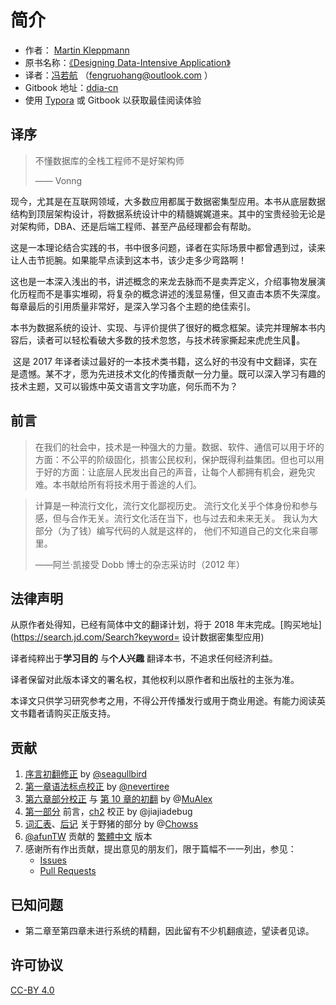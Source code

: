 # 简介

* 作者： [Martin Kleppmann](https://martin.kleppmann.com)
* 原书名称：[《Designing Data-Intensive Application》](http://shop.oreilly.com/product/0636920032175.do)
* 译者：[冯若航](http://vonng.com/about) （fengruohang@outlook.com ）
* Gitbook 地址：[ddia-cn](https://vonng.gitbooks.io/ddia-cn)
* 使用 [Typora](https://www.typora.io) 或 Gitbook 以获取最佳阅读体验

## 译序

> 不懂数据库的全栈工程师不是好架构师
>
> —— Vonng

​ 现今，尤其是在互联网领域，大多数应用都属于数据密集型应用。本书从底层数据结构到顶层架构设计，将数据系统设计中的精髓娓娓道来。其中的宝贵经验无论是对架构师，DBA、还是后端工程师、甚至产品经理都会有帮助。

​ 这是一本理论结合实践的书，书中很多问题，译者在实际场景中都曾遇到过，读来让人击节扼腕。如果能早点读到这本书，该少走多少弯路啊！

​ 这也是一本深入浅出的书，讲述概念的来龙去脉而不是卖弄定义，介绍事物发展演化历程而不是事实堆砌，将复杂的概念讲述的浅显易懂，但又直击本质不失深度。每章最后的引用质量非常好，是深入学习各个主题的绝佳索引。

​ 本书为数据系统的设计、实现、与评价提供了很好的概念框架。读完并理解本书内容后，读者可以轻松看破大多数的技术忽悠，与技术砖家撕起来虎虎生风🤣。

​ 这是 2017 年译者读过最好的一本技术类书籍，这么好的书没有中文翻译，实在是遗憾。某不才，愿为先进技术文化的传播贡献一分力量。既可以深入学习有趣的技术主题，又可以锻炼中英文语言文字功底，何乐而不为？

## 前言

> 在我们的社会中，技术是一种强大的力量。数据、软件、通信可以用于坏的方面：不公平的阶级固化，损害公民权利，保护既得利益集团。但也可以用于好的方面：让底层人民发出自己的声音，让每个人都拥有机会，避免灾难。本书献给所有将技术用于善途的人们。

> 计算是一种流行文化，流行文化鄙视历史。 流行文化关乎个体身份和参与感，但与合作无关。流行文化活在当下，也与过去和未来无关。 我认为大部分（为了钱）编写代码的人就是这样的， 他们不知道自己的文化来自哪里。
>
> ——阿兰·凯接受 Dobb 博士的杂志采访时（2012 年）

## 法律声明

从原作者处得知，已经有简体中文的翻译计划，将于 2018 年末完成。[购买地址](https://search.jd.com/Search?keyword= 设计数据密集型应用)

译者纯粹出于**学习目的** 与**个人兴趣** 翻译本书，不追求任何经济利益。

译者保留对此版本译文的署名权，其他权利以原作者和出版社的主张为准。

本译文只供学习研究参考之用，不得公开传播发行或用于商业用途。有能力阅读英文书籍者请购买正版支持。

## 贡献

1. [序言初翻修正](https://github.com/Vonng/ddia/commit/afb5edab55c62ed23474149f229677e3b42dfc2c) by [@seagullbird](https://github.com/Vonng/ddia/commits?author=seagullbird)
2. [第一章语法标点校正](https://github.com/Vonng/ddia/commit/973b12cd8f8fcdf4852f1eb1649ddd9d187e3644) by [@nevertiree](https://github.com/Vonng/ddia/commits?author=nevertiree)
3. [第六章部分校正](https://github.com/Vonng/ddia/commit/d4eb0852c0ec1e93c8aacc496c80b915bb1e6d48) 与 [第 10 章的初翻](https://github.com/Vonng/ddia/commit/9de8dbd1bfe6fbb03b3bf6c1a1aa2291aed2490e) by @[MuAlex](https://github.com/Vonng/ddia/commits?author=MuAlex) 
4. [第一部分](part-i/) 前言，[ch2](part-i/ch2.md) 校正 by @jiajiadebug
5. [词汇表](glossary.md)、[后记](./) 关于野猪的部分 by @[Chowss](https://github.com/Vonng/ddia/commits?author=Chowss)
6. [@afunTW](https://github.com/afunTW) 贡献的 [繁體中文](https://github.com/Vonng/ddia/pulls) 版本
7. 感谢所有作出贡献，提出意见的朋友们，限于篇幅不一一列出，参见：
   * [Issues](https://github.com/Vonng/ddia/issues) 
   * [Pull Requests](https://github.com/Vonng/ddia/pulls)

## 已知问题

* 第二章至第四章未进行系统的精翻，因此留有不少机翻痕迹，望读者见谅。

## 许可协议

[CC-BY 4.0](https://github.com/CD3D6C5F/ddia/tree/2d112a301d9e0c06f911479cfa229f8859f83bad/LICENSE/README.md)
